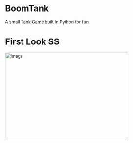 # BoomTank
A small Tank Game built in Python for fun 


# First Look SS
<img width="402" height="280" alt="image" src="https://github.com/user-attachments/assets/e12260a4-320e-494b-a43e-8cf7656d45cd" />

